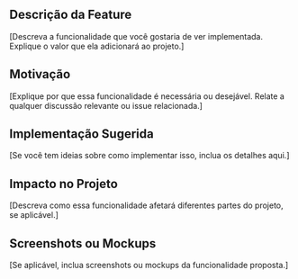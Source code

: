 ## Descrição da Feature

[Descreva a funcionalidade que você gostaria de ver implementada. Explique o valor que ela adicionará ao projeto.]

## Motivação

[Explique por que essa funcionalidade é necessária ou desejável. Relate a qualquer discussão relevante ou issue relacionada.]

## Implementação Sugerida

[Se você tem ideias sobre como implementar isso, inclua os detalhes aqui.]

## Impacto no Projeto

[Descreva como essa funcionalidade afetará diferentes partes do projeto, se aplicável.]

## Screenshots ou Mockups

[Se aplicável, inclua screenshots ou mockups da funcionalidade proposta.]


